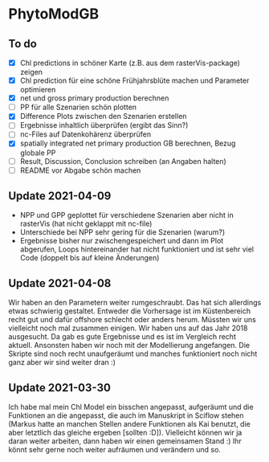 # PhytoModGB

## To do

- [x] Chl predictions in schöner Karte (z.B. aus dem rasterVis-package) zeigen  
- [x] Chl prediction für eine schöne Frühjahrsblüte machen und Parameter optimieren
- [x] net und gross primary production berechnen 
- [ ] PP für alle Szenarien schön plotten
- [x] Difference Plots zwischen den Szenarien erstellen
- [ ] Ergebnisse inhaltlich überprüfen (ergibt das Sinn?)
- [ ] nc-Files auf Datenkohärenz überprüfen
- [x] spatially integrated net primary production GB berechnen, Bezug globale PP 
- [ ] Result, Discussion, Conclusion schreiben (an Angaben halten)
- [ ] README vor Abgabe schön machen

## Update 2021-04-09
- NPP und GPP geplottet für verschiedene Szenarien aber nicht in rasterVis (hat nicht geklappt mit nc-file)
- Unterschiede bei NPP sehr gering für die Szenarien (warum?)
- Ergebnisse bisher nur zwischengespeichert und dann im Plot abgerufen, Loops hintereinander hat nicht funktioniert und ist sehr viel Code (doppelt bis auf kleine Änderungen)

## Update 2021-04-08
Wir haben an den Parametern weiter rumgeschraubt. Das hat sich allerdings etwas schwierig gestaltet. Entweder die Vorhersage ist im Küstenbereich recht gut und dafür offshore schlecht oder anders herum. Müssten wir uns vielleicht noch mal zusammen einigen. Wir haben uns auf das Jahr 2018 ausgesucht. Da gab es gute Ergebnisse und es ist im Vergleich recht aktuell. 
Ansonsten haben wir noch mit der Modellierung angefangen. Die Skripte sind noch recht unaufgeräumt und manches funktioniert noch nicht ganz aber wir sind weiter dran :)

## Update 2021-03-30
Ich habe mal mein Chl Model ein bisschen angepasst, aufgeräumt und die Funktionen an die angepasst, die auch im Manuskript in Sciflow stehen (Markus hatte an manchen Stellen andere Funktionen als Kai benutzt, die aber letztlich das gleiche ergeben [sollten :D]). Vielleicht können wir ja daran weiter arbeiten, dann haben wir einen gemeinsamen Stand :) Ihr könnt sehr gerne noch weiter aufräumen und verändern und so.
